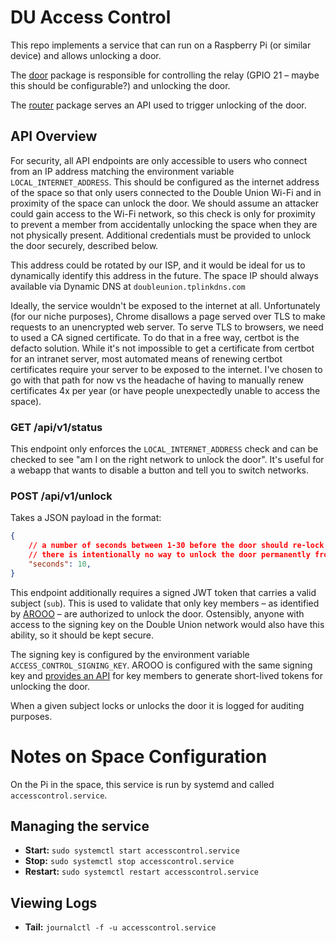 # DU Access Control

This repo implements a service that can run on a Raspberry Pi (or similar device) and allows unlocking a door.

The [door](door) package is responsible for controlling the relay (GPIO 21 – maybe this should be configurable?) and unlocking the door.

The [router](router) package serves an API used to trigger unlocking of the door.

## API Overview

For security, all API endpoints are only accessible to users who connect from an IP address matching the environment variable `LOCAL_INTERNET_ADDRESS`. This should be configured as the internet address of the space so that only users connected to the Double Union Wi-Fi and in proximity of the space can unlock the door. We should assume an attacker could gain access to the Wi-Fi network, so this check is only for proximity to prevent a member from accidentally unlocking the space when they are not physically present. Additional credentials must be provided to unlock the door securely, described below.

This address could be rotated by our ISP, and it would be ideal for us to dynamically identify this address in the future. The space IP should always available via Dynamic DNS at `doubleunion.tplinkdns.com`

Ideally, the service wouldn't be exposed to the internet at all. Unfortunately (for our niche purposes), Chrome disallows a page served over TLS to make requests to an unencrypted web server. To serve TLS to browsers, we need to used a CA signed certificate. To do that in a free way, certbot is the defacto solution. While it's not impossible to get a certificate from certbot for an intranet server, most automated means of renewing certbot certificates require your server to be exposed to the internet. I've chosen to go with that path for now vs the headache of having to manually renew certificates 4x per year (or have people unexpectedly unable to access the space).

### GET /api/v1/status

This endpoint only enforces the `LOCAL_INTERNET_ADDRESS` check and can be checked to see "am I on the right network to unlock the door". It's useful for a webapp that wants to disable a button and tell you to switch networks.

### POST /api/v1/unlock

Takes a JSON payload in the format:
```json
{
    // a number of seconds between 1-30 before the door should re-lock
    // there is intentionally no way to unlock the door permanently from the api
    "seconds": 10,
}
```

This endpoint additionally requires a signed JWT token that carries a valid subject (`sub`). This is used to validate that only key members – as identified by [AROOO](https://github.com/doubleunion/arooo) – are authorized to unlock the door. Ostensibly, anyone with access to the signing key on the Double Union network would also have this ability, so it should be kept secure.

The signing key is configured by the environment variable `ACCESS_CONTROL_SIGNING_KEY`. AROOO is configured with the same signing key and [provides an API](https://github.com/doubleunion/arooo/blob/main/app/controllers/members/access_controller.rb) for key members to generate short-lived tokens for unlocking the door.

When a given subject locks or unlocks the door it is logged for auditing purposes.

# Notes on Space Configuration

On the Pi in the space, this service is run by systemd and called `accesscontrol.service`.

## Managing the service

* **Start:** `sudo systemctl start accesscontrol.service`
* **Stop:** `sudo systemctl stop accesscontrol.service`
* **Restart:** `sudo systemctl restart accesscontrol.service`

## Viewing Logs

* **Tail:** `journalctl -f -u accesscontrol.service`
